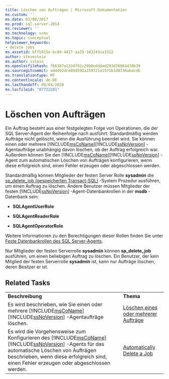 ```yaml
---
title: Löschen von Aufträgen | Microsoft-Dokumentation
ms.custom: ''
ms.date: 03/08/2017
ms.prod: sql-server-2014
ms.reviewer: ''
ms.technology: ssms
ms.topic: conceptual
helpviewer_keywords:
- delete jobs
ms.assetid: bffb915e-bc84-4417-aa35-183243ca3312
author: stevestein
ms.author: sstein
ms.openlocfilehash: f66387a1334f91c29b8edddad293d76064430b39
ms.sourcegitcommit: ad4d92dce894592a259721a1571b1d8736abacdb
ms.translationtype: MT
ms.contentlocale: de-DE
ms.lasthandoff: 08/04/2020
ms.locfileid: "87722201"
---
```

# <a name="delete-jobs"></a>Löschen von Aufträgen
  Ein Auftrag besteht aus einer festgelegten Folge von Operationen, die der SQL Server-Agent der Reihenfolge nach ausführt. Standardmäßig werden Aufträge nicht gelöscht, wenn die Ausführung beendet wird. Sie können einen oder mehrere [!INCLUDE[msCoName](../../includes/msconame-md.md)][!INCLUDE[ssNoVersion](../../includes/ssnoversion-md.md)] -Agentaufträge unabhängig davon löschen, ob der Auftrag erfolgreich war. Außerdem können Sie den [!INCLUDE[msCoName](../../includes/msconame-md.md)][!INCLUDE[ssNoVersion](../../includes/ssnoversion-md.md)] -Agent zum automatischen Löschen von Aufträgen konfigurieren, wenn diese erfolgreich sind, einen Fehler erzeugen oder abgeschlossen werden.  
  
 Standardmäßig können Mitglieder der festen Server Rolle **sysadmin** die [sp_delete_job &#40;gespeicherten Transact-SQL&#41;](/sql/relational-databases/system-stored-procedures/sp-delete-job-transact-sql) -System Prozedur ausführen, um einen Auftrag zu löschen. Andere Benutzer müssen Mitglieder der festen [!INCLUDE[ssNoVersion](../../includes/ssnoversion-md.md)] -Agent-Datenbankrollen in der **msdb** -Datenbank sein:  
  
-   **SQLAgentUserRole**  
  
-   **SQLAgentReaderRole**  
  
-   **SQLAgentOperatorRole**  
  
 Weitere Informationen zu den Berechtigungen dieser Rollen finden Sie unter [Feste Datenbankrollen des SQL Server-Agents](sql-server-agent-fixed-database-roles.md).  
  
 Nur Mitglieder der festen Serverrolle **sysadmin** können **sp_delete_job** ausführen, um einen beliebigen Auftrag zu löschen. Ein Benutzer, der kein Mitglied der festen Serverrolle **sysadmin** ist, kann nur Aufträge löschen, deren Besitzer er ist.  
  
## <a name="related-tasks"></a>Related Tasks  
  
|||  
|-|-|  
|**Beschreibung**|**Thema**|  
|Es wird beschrieben, wie Sie einen oder mehrere [!INCLUDE[msCoName](../../includes/msconame-md.md)][!INCLUDE[ssNoVersion](../../includes/ssnoversion-md.md)] -Agentaufträge löschen.|[Löschen eines oder mehrerer Aufträge](delete-one-or-more-jobs.md)|  
|Es wird die Vorgehensweise zum Konfigurieren des [!INCLUDE[msCoName](../../includes/msconame-md.md)][!INCLUDE[ssNoVersion](../../includes/ssnoversion-md.md)] -Agents für das automatische Löschen von Aufträgen beschrieben, wenn diese erfolgreich sind, einen Fehler erzeugen oder abgeschlossen werden.|[Automatically Delete a Job](automatically-delete-a-job.md)|  
  
  
